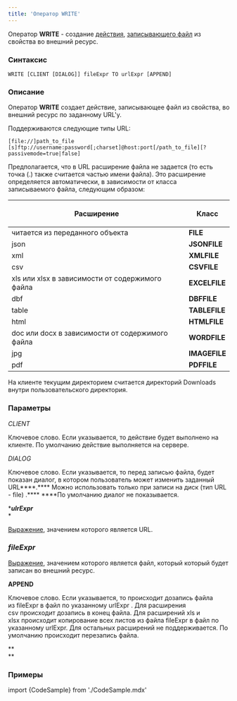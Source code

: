```yaml
---
title: 'Оператор WRITE'
---
```


Оператор **WRITE** - создание [действия](Действия.md), [записывающего файл](Запись_файла_WRITE.md) из свойства во внешний ресурс. 

### Синтаксис

    WRITE [CLIENT [DIALOG]] fileExpr TO urlExpr [APPEND]

### Описание

Оператор **WRITE** создает действие, записывающее файл из свойства, во внешний ресурс по заданному URL'у.

Поддерживаются следующие типы URL:

    [file://]path_to_file
    [s]ftp://username:password[;charset]@host:port[/path_to_file][?passivemode=true|false]

Предполагается, что в URL расширение файла не задается (то есть точка (.) также считается частью имени файла). Это расширение определяется автоматически, в зависимости от класса записываемого файла, следующим образом:

|<p>Расширение</p>|<p>Класс</p>|
|---|---|
|читается из переданного объекта|<strong>FILE</strong>|
|json|<strong>JSONFILE</strong>|
|xml|<strong>XMLFILE</strong>|
|csv|<strong>CSVFILE</strong>|
|xls или xlsx в зависимости от содержимого файла|<strong>EXCELFILE</strong>|
|dbf|<strong>DBFFILE</strong>|
|table|<strong>TABLEFILE</strong>|
|html|<strong>HTMLFILE</strong>|
|doc или docx в зависимости от содержимого файла|<strong>WORDFILE</strong>|
|jpg|<strong>IMAGEFILE</strong>|
|pdf|<strong>PDFFILE</strong>|

На клиенте текущим директорием считается директорий Downloads внутри пользовательского директория.

### Параметры

*CLIENT*

Ключевое слово. Если указывается, то действие будет выполнено на клиенте. По умолчанию действие выполняется на сервере.

*DIALOG*

Ключевое слово. Если указывается, то перед записью файла, будет показан диалог, в котором пользователь может изменить заданный URL****.**** Можно использовать только при записи на диск (тип URL - file) .**** ****По умолчанию диалог не показывается. 

****ulrExpr***  
*

[Выражение](Выражения.md), значением которого является URL.

### *fileExpr*

[Выражение](Выражения.md), значением которого является файл, который который будет записан во внешний ресурс. 

**APPEND**

Ключевое слово. Если указывается, то происходит дозапись файла из fileExpr в файл по указанному urlExpr . Для расширения csv происходит дозапись в конец файла. Для расширений xls и xlsx происходит копирование всех листов из файла fileExpr в файл по указанному urlExpr. Для остальных расширений не поддерживается. По умолчанию происходит перезапись файла.

**  
**

### **Примеры**


import {CodeSample} from './CodeSample.mdx'

<CodeSample url="https://documentation.lsfusion.org/sample?file=ActionSample&block=write"/>

